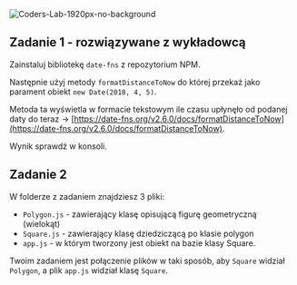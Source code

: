 ![Coders-Lab-1920px-no-background](https://user-images.githubusercontent.com/152855/73064373-5ed69780-3ea1-11ea-8a71-3d370a5e7dd8.png)


## Zadanie 1 - rozwiązywane z wykładowcą




Zainstaluj bibliotekę `date-fns` z repozytorium NPM. 

Następnie użyj metody `formatDistanceToNow` do której przekaż jako parament obiekt `new Date(2018, 4, 5)`. 

Metoda ta wyświetla w formacie tekstowym ile czasu upłynęło od podanej daty do teraz -> [https://date-fns.org/v2.6.0/docs/formatDistanceToNow](https://date-fns.org/v2.6.0/docs/formatDistanceToNow).

Wynik sprawdź w konsoli.



## Zadanie 2




W folderze z zadaniem znajdziesz 3 pliki:

* ```Polygon.js``` - zawierający klasę opisującą figurę geometryczną (wielokąt)
* ```Square.js``` - zawierający klasę dziedziczącą po klasie polygon
* ```app.js``` - w którym tworzony jest obiekt na bazie klasy Square.

Twoim zadaniem jest połączenie plików w taki sposób, aby `Square` widział `Polygon`, a plik `app.js` widział klasę `Square`.
